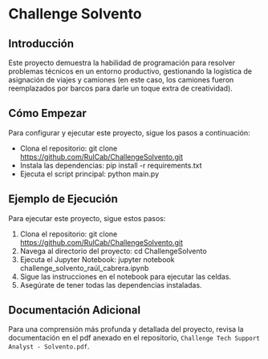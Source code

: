 # Challenge Solvento

## Introducción
Este proyecto demuestra la habilidad de programación para resolver problemas técnicos en un entorno productivo, gestionando la logística de asignación de viajes y camiones (en este caso, los camiones fueron reemplazados por barcos para darle un toque extra de creatividad).

## Cómo Empezar
Para configurar y ejecutar este proyecto, sigue los pasos a continuación:
- Clona el repositorio:
git clone https://github.com/RulCab/ChallengeSolvento.git
- Instala las dependencias: 
pip install -r requirements.txt
- Ejecuta el script principal: 
python main.py
## Ejemplo de Ejecución
Para ejecutar este proyecto, sigue estos pasos:
1. Clona el repositorio:
git clone https://github.com/RulCab/ChallengeSolvento.git
2. Navega al directorio del proyecto:
cd ChallengeSolvento
3. Ejecuta el Jupyter Notebook:
jupyter notebook challenge_solvento_raúl_cabrera.ipynb
4. Sigue las instrucciones en el notebook para ejecutar las celdas.
5. Asegúrate de tener todas las dependencias instaladas.

## Documentación Adicional
Para una comprensión más profunda y detallada del proyecto, revisa la documentación en el pdf anexado en el repositorio, `Challenge Tech Support Analyst - Solvento.pdf`.



